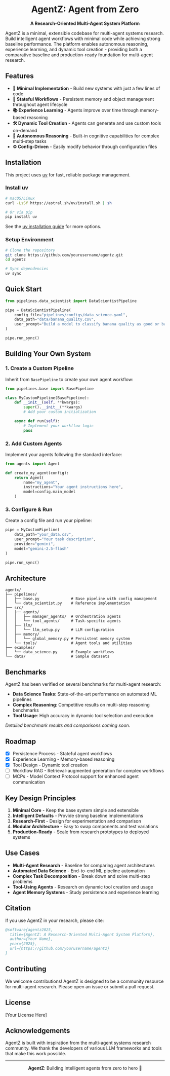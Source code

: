 <div align="center">

# AgentZ: Agent from Zero

**A Research-Oriented Multi-Agent System Platform**

</div>

AgentZ is a minimal, extensible codebase for multi-agent systems research. Build intelligent agent workflows with minimal code while achieving strong baseline performance. The platform enables autonomous reasoning, experience learning, and dynamic tool creation - providing both a comparative baseline and production-ready foundation for multi-agent research.

## Features

- **🎯 Minimal Implementation** - Build new systems with just a few lines of code
- **🔄 Stateful Workflows** - Persistent memory and object management throughout agent lifecycle
- **📚 Experience Learning** - Agents improve over time through memory-based reasoning
- **🛠️ Dynamic Tool Creation** - Agents can generate and use custom tools on-demand
- **🧠 Autonomous Reasoning** - Built-in cognitive capabilities for complex multi-step tasks
- **⚙️ Config-Driven** - Easily modify behavior through configuration files

## Installation

This project uses [uv](https://docs.astral.sh/uv/) for fast, reliable package management.

### Install uv

```bash
# macOS/Linux
curl -LsSf https://astral.sh/uv/install.sh | sh

# Or via pip
pip install uv
```

See the [uv installation guide](https://docs.astral.sh/uv/getting-started/installation/) for more options.

### Setup Environment

```bash
# Clone the repository
git clone https://github.com/yourusername/agentz.git
cd agentz

# Sync dependencies
uv sync
```

## Quick Start

```python
from pipelines.data_scientist import DataScientistPipeline

pipe = DataScientistPipeline(
    config_file="pipelines/configs/data_science.yaml",
    data_path="data/banana_quality.csv",
    user_prompt="Build a model to classify banana quality as good or bad based on their numerical information about bananas of different quality (size, weight, sweetness, softness, harvest time, ripeness, and acidity). We have uploaded the entire dataset for you here in the banana_quality.csv file.",
)

pipe.run_sync()
```

## Building Your Own System

### 1. Create a Custom Pipeline

Inherit from `BasePipeline` to create your own agent workflow:

```python
from pipelines.base import BasePipeline

class MyCustomPipeline(BasePipeline):
    def __init__(self, **kwargs):
        super().__init__(**kwargs)
        # Add your custom initialization

    async def run(self):
        # Implement your workflow logic
        pass
```

### 2. Add Custom Agents

Implement your agents following the standard interface:

```python
from agents import Agent

def create_my_agent(config):
    return Agent(
        name="my_agent",
        instructions="Your agent instructions here",
        model=config.main_model
    )
```

### 3. Configure & Run

Create a config file and run your pipeline:

```python
pipe = MyCustomPipeline(
    data_path="your_data.csv",
    user_prompt="Your task description",
    provider="gemini",
    model="gemini-2.5-flash"
)

pipe.run_sync()
```

## Architecture

```
agentx/
├── pipelines/
│   ├── base.py              # Base pipeline with config management
│   └── data_scientist.py    # Reference implementation
├── src/
│   ├── agents/
│   │   ├── manager_agents/  # Orchestration agents
│   │   └── tool_agents/     # Task-specific agents
│   ├── llm/
│   │   └── llm_setup.py     # LLM configuration
│   ├── memory/
│   │   └── global_memory.py # Persistent memory system
│   └── tools/               # Agent tools and utilities
├── examples/
│   └── data_science.py      # Example workflows
└── data/                    # Sample datasets
```

## Benchmarks

AgentZ has been verified on several benchmarks for multi-agent research:

- **Data Science Tasks**: State-of-the-art performance on automated ML pipelines
- **Complex Reasoning**: Competitive results on multi-step reasoning benchmarks
- **Tool Usage**: High accuracy in dynamic tool selection and execution

*Detailed benchmark results and comparisons coming soon.*

## Roadmap

- [x] Persistence Process - Stateful agent workflows
- [x] Experience Learning - Memory-based reasoning
- [x] Tool Design - Dynamic tool creation
- [ ] Workflow RAG - Retrieval-augmented generation for complex workflows
- [ ] MCPs - Model Context Protocol support for enhanced agent communication

## Key Design Principles

1. **Minimal Core** - Keep the base system simple and extensible
2. **Intelligent Defaults** - Provide strong baseline implementations
3. **Research-First** - Design for experimentation and comparison
4. **Modular Architecture** - Easy to swap components and test variations
5. **Production-Ready** - Scale from research prototypes to deployed systems

## Use Cases

- **Multi-Agent Research** - Baseline for comparing agent architectures
- **Automated Data Science** - End-to-end ML pipeline automation
- **Complex Task Decomposition** - Break down and solve multi-step problems
- **Tool-Using Agents** - Research on dynamic tool creation and usage
- **Agent Memory Systems** - Study persistence and experience learning

## Citation

If you use AgentZ in your research, please cite:

```bibtex
@software{agentz2025,
  title={AgentZ: A Research-Oriented Multi-Agent System Platform},
  author={Your Name},
  year={2025},
  url={https://github.com/yourusername/agentz}
}
```

## Contributing

We welcome contributions! AgentZ is designed to be a community resource for multi-agent research. Please open an issue or submit a pull request.

## License

[Your License Here]

## Acknowledgements

AgentZ is built with inspiration from the multi-agent systems research community. We thank the developers of various LLM frameworks and tools that make this work possible.

---

<div align="center">

**AgentZ**: Building intelligent agents from zero to hero 🚀

</div>
